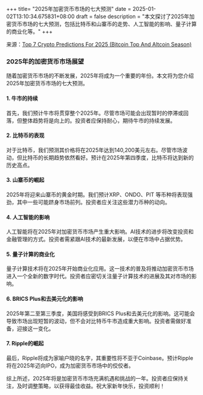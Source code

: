 +++
title= "2025年加密货币市场的七大预测"
date = 2025-01-02T13:10:34.675831+08:00
draft = false
description = "本文探讨了2025年加密货币市场的七大预测，包括比特币和山寨币的走势、人工智能的影响、量子计算的商业化等。"
+++

来源：[Top 7 Crypto Predictions For 2025 (Bitcoin Top And Altcoin Season)](https://www.youtube.com/watch?v=sMv674-k3us)

### 2025年的加密货币市场展望

随着加密货币市场的不断发展，2025年将成为一个重要的年份。本文将为您介绍2025年加密货币市场的七大预测。

#### 1. 牛市的持续

首先，我们预计牛市将贯穿整个2025年。尽管市场可能会出现暂时的停滞或回落，但整体趋势将是向上的。投资者应保持耐心，期待牛市的持续发展。

#### 2. 比特币的表现

对于比特币，我们预测其价格将在2025年达到140,200美元左右。尽管市场波动，但比特币的长期趋势依然看好。预计在2025年第四季度，比特币将达到新的历史高点。

#### 3. 山寨币的崛起

2025年将迎来山寨币的黄金时期。我们预计XRP、ONDO、PIT 等币种将表现强劲，其中一些可能跻身市场前列。投资者应关注这些潜力币种的动向。

#### 4. 人工智能的影响

人工智能将在2025年对加密货币市场产生重大影响。AI技术的进步将改变投资和金融管理的方式。投资者需紧跟AI技术的最新发展，以便在市场中占据优势。

#### 5. 量子计算的商业化

量子计算技术将在2025年开始商业化应用。这一技术的普及将推动加密货币市场进入一个全新的数字时代。投资者应密切关注量子计算技术的进展及其对市场的影响。

#### 6. BRICS Plus和去美元化的影响

2025年第二至第三季度，美国将感受到BRICS Plus和去美元化的影响。这可能会导致市场出现短暂的波动，但不会对比特币牛市造成重大影响。投资者需做好准备，迎接这一变化。

#### 7. Ripple的崛起

最后，Ripple将成为家喻户晓的名字，其重要性将不亚于Coinbase。预计Ripple将在2025年迈向IPO，成为加密货币市场中的佼佼者。

综上所述，2025年将是加密货币市场充满机遇和挑战的一年。投资者应保持关注，及时调整策略，以获得最佳收益。祝大家新年快乐，投资顺利！
